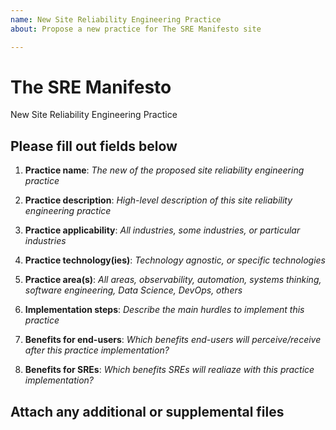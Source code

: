 ```yaml
---
name: New Site Reliability Engineering Practice
about: Propose a new practice for The SRE Manifesto site

---
```


# The SRE Manifesto

New Site Reliability Engineering Practice

## Please fill out fields below

1. **Practice name**: *The new of the proposed site reliability engineering practice*

2. **Practice description**: *High-level description of this site reliability engineering practice*

3. **Practice applicability**: *All industries, some industries, or particular industries*

4. **Practice technology(ies)**: *Technology agnostic, or specific technologies*

5. **Practice area(s)**: *All areas, observability, automation, systems thinking, software engineering, Data Science, DevOps, others*

6. **Implementation steps**: *Describe the main hurdles to implement this practice*

7. **Benefits for end-users**: *Which benefits end-users will perceive/receive after this practice implementation?*

8. **Benefits for SREs**: *Which benefits SREs will realiaze with this practice implementation?*

## Attach any additional or supplemental files
